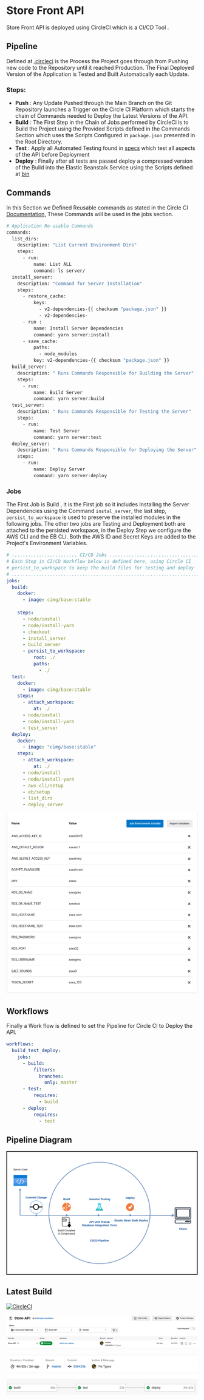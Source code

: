 # Store Front API

Store Front API is deployed using  CircleCI which is a  CI/CD  Tool . 

## Pipeline

Defined at [.circleci](../.circleci) is the Process the Project goes through from Pushing new code to the Repository until it reached Production. The Final Deployed Version of the Application is Tested and Built Automatically each Update. 

### Steps:

- **Push** : Any Update Pushed through the Main Branch on the Git Repository launches a Trigger on the Circle CI Platform which starts the chain of Commands needed to Deploy the Latest Versions of the API.
- **Build** : The First Step in the Chain of Jobs performed by CircleCi is to Build the Project using the Provided Scripts defined in the Commands Section which uses the Scripts Configured in `package.json` presented in the Root Directory.
- **Test** : Apply all Automated Testing found in [specs](../server/src/tests) which test all aspects of the API before Deployment
- **Deploy** : Finally after all tests are passed deploy a compressed version of the Build into the Elastic Beanstalk Service using the Scripts defined at [bin](../server/bin)

## Commands

In this Section we Defined Reusable commands as stated in the Circle CI [Documentation](https://circleci.com/docs/2.0/concepts), These Commands will be used in the jobs section.

```sh
# Application Re-usable Commands
commands:
  list_dirs:
    description: "List Current Environment Dirs"
    steps:
      - run:
          name: List ALL
          command: ls server/
  install_server:
    description: "Command for Server Installation"
    steps:
      - restore_cache:
          keys:
            - v2-dependencies-{{ checksum "package.json" }}
            - v2-dependencies-
      - run :
          name: Install Server Dependencies
          command: yarn server:install
      - save_cache:
          paths:
            - node_modules
          key: v2-dependencies-{{ checksum "package.json" }}
  build_server:
    description: " Runs Commands Responsible for Building the Server"
    steps:
      - run:
          name: Build Server
          command: yarn server:build
  test_server:
    description: " Runs Commands Responsible for Testing the Server"
    steps:
      - run:
          name: Test Server
          command: yarn server:test
  deploy_server:
    description: " Runs Commands Responsible for Deploying the Server"
    steps:
      - run:
          name: Deploy Server
          command: yarn server:deploy
```



### Jobs

The First Job is Build , it is the First job so it includes Installing the Server Dependencies using the Command `instal_server`, the last step, `persist_to_workspace` is used to preserve the installed modules in the following jobs. The other two jobs are Testing and Deployment both are attached to the persisted workspace, in the Deploy Step we configure the AWS CLI and the EB CLI. Both the AWS ID and Secret Keys are added to the Project's Environment Variables.

```yaml
# ........................ CI/CD Jobs ..................................
# Each Step in CI/CD Workflow below is defined here, using Circle CI   .
# persist_to_workspace to keep the build files for testing and deploy  .
# ......................................................................
jobs:
  build:
    docker:
      - image: cimg/base:stable

    steps:
      - node/install
      - node/install-yarn
      - checkout
      - install_server
      - build_server
      - persist_to_workspace:
          root: ./
          paths:
            - ./
  test:
    docker:
      - image: cimg/base:stable
    steps:
      - attach_workspace:
          at: ./
      - node/install
      - node/install-yarn
      - test_server
  deploy:
    docker:
      - image: "cimg/base:stable"
    steps:
      - attach_workspace:
          at: ./
      - node/install
      - node/install-yarn
      - aws-cli/setup
      - eb/setup
      - list_dirs
      - deploy_server
```



![secrets](./imgs/secrets.png)

## Workflows

Finally a Work flow is defined to set the Pipeline for Circle CI to Deploy the API.

```yaml
workflows:
  build_test_deploy:
    jobs:
      - build:
          filters:
            branches:
              only: master
      - test:
          requires:
            - build
      - deploy:
          requires:
            - test

```

## Pipeline Diagram

![ciarch](./imgs/ciarch.png)

## Latest Build

[![CircleCI](https://dl.circleci.com/status-badge/img/gh/Ahmad-Abdalmageed/Store-API/tree/master.svg?style=svg)](https://dl.circleci.com/status-badge/redirect/gh/Ahmad-Abdalmageed/Store-API/tree/master)

![ci](./imgs/ci.png)

![pipeline](./imgs/pipeline.png)